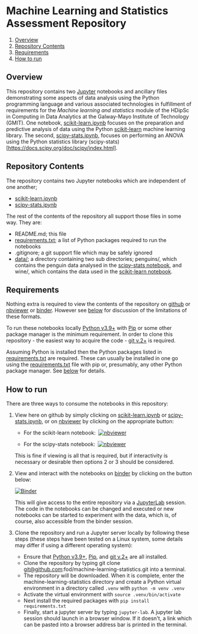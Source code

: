 # Machine Learning and Statistics Assessment Repository

1. [Overview](#overview)
1. [Repository Contents](#repository-contents)
1. [Requirements](#requirements)
1. [How to run](#how-to-run)

## Overview

This repository contains two [Jupyter](https://jupyter.org/) notebooks and ancillary files demonstrating some aspects of data analysis using the Python programming language and various associated technologies in fulfillment of requirements for the *Machine learning and statistics* module of the HDipSc in Computing in Data Analytics at the Galway-Mayo Institute of Technology (GMIT). One notebook, [scikit-learn.ipynb](scikit-learn.ipynb) focuses on the preparation and predictive analysis of data using the Python [scikit-learn](https://scikit-learn.org/stable/) machine learning library. The second, [scipy-stats.ipynb](scipy-stats.ipynb), focuses on performing an ANOVA using the Python statistics library (scipy-stats)[https://docs.scipy.org/doc/scipy/index.html].

## Repository Contents

The repository contains two Jupyter notebooks which are independent of one another;
- [scikit-learn.ipynb](scikit-learn.ipynb) 
- [scipy-stats.ipynb](scipy-stats.ipynb)

The rest of the contents of the repository all support those files in some way. They are:
- README.md; this file
- [requirements.txt](requirements.txt); a list of Python packages required to run the notebooks
- .gitignore; a git support file which may be safely ignored
- [data/](data/); a directory containing two sub directories; penguins/, which contains the penguin data analysed in the [scipy-stats notebook](scipy-stats.ipynb), and wine/, which contains the data used in the [scikit-learn notebook](scikit-learn.ipynb). 

## Requirements

Nothing extra is required to view the contents of the repository on [github](https://github.com/fod/fundamentals-data-analysis) or [nbviewer](https://nbviewer.org/) or [binder](https://mybinder.org/). However see [below](#how-to-run) for discussion of the limitations of these formats.

To run these notebooks locally [Python v3.9+](https://www.python.org/) with [Pip](https://pypi.org/project/pip/) or some other package manager is the minimum requirement. In order to clone this repository - the easiest way to acquire the code - [git v.2+](https://git-scm.com/) is required.

Assuming Python is installed then the Python packages listed in [requirements.txt](requirements.txt) are required. These can usually be installed in one go using the [requirements.txt](requirements.txt) file with pip or, presumably, any other Python package manager. See [below](#how-to-run) for details.

## How to run

There are three ways to consume the notebooks in this repository:
1. View here on github by simply clicking on [scikit-learn.ipynb](scikit-learn.ipynb) or [scipy-stats.ipynb](scipy-stats.ipynb), or on [nbviewer](https://nbviewer.org/) by clicking on the appropriate button:

    - For the scikit-learn notebook:&ensp;[![nbviewer](https://raw.githubusercontent.com/jupyter/design/master/logos/Badges/nbviewer_badge.svg)](https://nbviewer.org/github/fod/machine-learning-statistics/blob/main/scikit-learn.ipynb)

    - For the scipy-stats notebook:&ensp;[![nbviewer](https://raw.githubusercontent.com/jupyter/design/master/logos/Badges/nbviewer_badge.svg)](https://nbviewer.org/github/fod/machine-learning-statistics/blob/main/scipy-stats.ipynb)

    This is fine if viewing is all that is required, but if interactivity is necessary or desirable then options 2 or 3 should be considered.

1. View and interact with the notebooks on [binder](https://mybinder.org/) by clicking on the button below:

    [![Binder](https://mybinder.org/badge_logo.svg)](https://mybinder.org/v2/gh/fod/machine-learning-statistics/HEAD)

    This will give access to the entire repository via a [JupyterLab](https://jupyter.org/) session. The code in the notebooks can be changed and executed or new notebooks can be started to experiment with the data, which is, of course, also accessible from the binder session.

1. Clone the repository and run a Jupyter server locally by following these steps (these steps have been tested on a Linux system, some details may differ if using a different operating system):

    - Ensure that [Python v3.9+](https://www.python.org/), [Pip](https://pypi.org/project/pip/), and [git v.2+](https://git-scm.com/) are all installed.
    - Clone the repository by typing git clone git@github.com:fod/machine-learning-statistics.git into a terminal.
    - The repository will be downloaded. When it is complete, enter the machine-learning-statistics directory and create a Python virtual environment in a directory called ```.venv``` with ```python -m venv .venv``` 
    - Activate the virtual environment with ```source .venv/bin/activate```
    - Next install the required packages with ```pip install requirements.txt```
    - Finally, start a jupyter server by typing ```jupyter-lab```. A jupyter lab session should launch in a browser window. If it doesn't, a link which can be pasted into a browser address bar is printed in the terminal.
    
